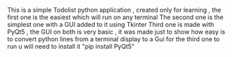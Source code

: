 This is a simple Todolist python application , created only for learning , the first one is the easiest which will run on any terminal 
The second one is the simplest one with a GUI added to it using Tkinter 
Third one is made with PyQt5 , the GUI on both is very basic , it was made just to show how easy is to convert python lines from a terminal display to a Gui 
for the third one to run u will need to install it 
"pip install PyQt5" 
